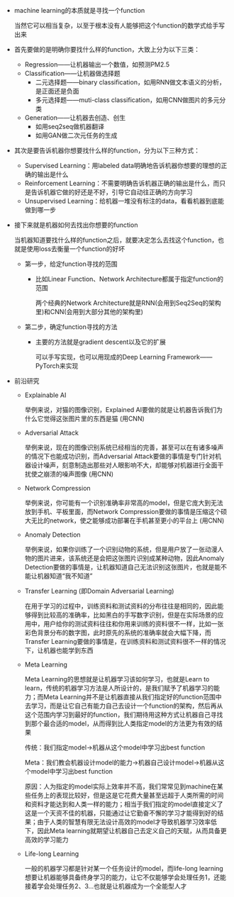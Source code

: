 - machine learning的本质就是寻找一个function

    当然它可以相当复杂，以至于根本没有人能够把这个function的数学式给手写出来

- 首先要做的是明确你要找什么样的function，大致上分为以下三类：

    - Regression——让机器输出一个数值，如预测PM2.5
    - Classification——让机器做选择题
        - 二元选择题——binary classification，如用RNN做文本语义的分析，是正面还是负面
        - 多元选择题——muti-class classification，如用CNN做图片的多元分类
    - Generation——让机器去创造、创生
        - 如用seq2seq做机器翻译
        - 如用GAN做二次元任务的生成

- 其次是要告诉机器你想要找什么样的function，分为以下三种方式：

    - Supervised Learning：用labeled data明确地告诉机器你想要的理想的正确的输出是什么
    - Reinforcement Learning：不需要明确告诉机器正确的输出是什么，而只是告诉机器它做的好还是不好，引导它自动往正确的方向学习
    - Unsupervised Learning：给机器一堆没有标注的data，看看机器到底能做到哪一步

- 接下来就是机器如何去找出你想要的function

    当机器知道要找什么样的function之后，就要决定怎么去找这个function，也就是使用loss去衡量一个function的好坏

    - 第一步，给定function寻找的范围

        - 比如Linear Function、Network Architecture都属于指定function的范围

            两个经典的Network Architecture就是RNN(会用到Seq2Seq的架构里)和CNN(会用到大部分其他的架构里)

    - 第二步，确定function寻找的方法

        - 主要的方法就是gradient descent以及它的扩展

            可以手写实现，也可以用现成的Deep Learning Framework——PyTorch来实现

- 前沿研究

    - Explainable AI

        举例来说，对猫的图像识别，Explained AI要做的就是让机器告诉我们为什么它觉得这张图片里的东西是猫 (用CNN)

    - Adversarial Attack 

        举例来说，现在的图像识别系统已经相当的完善，甚至可以在有诸多噪声的情况下也能成功识别，而Adversarial Attack要做的事情是专门针对机器设计噪声，刻意制造出那些对人眼影响不大，却能够对机器进行全面干扰使之崩溃的噪声图像 (用CNN)

    - Network Compression

        举例来说，你可能有一个识别准确率非常高的model，但是它庞大到无法放到手机、平板里面，而Network Compression要做的事情是压缩这个硕大无比的network，使之能够成功部署在手机甚至更小的平台上 (用CNN)

    - Anomaly Detection
    
        举例来说，如果你训练了一个识别动物的系统，但是用户放了一张动漫人物的图片进来，该系统还是会把这张图片识别成某种动物，因此Anomaly Detection要做的事情是，让机器知道自己无法识别这张图片，也就是能不能让机器知道“我不知道”
    
    - Transfer Learning (即Domain Adversarial Learning)
    
        在用于学习的过程中，训练资料和测试资料的分布往往是相同的，因此能够得到比较高的准确率，比如黑白的手写数字识别，但是在实际场景的应用中，用户给你的测试资料往往和你用来训练的资料很不一样，比如一张彩色背景分布的数字图，此时原先的系统的准确率就会大幅下降，而Transfer Learning要做的事情是，在训练资料和测试资料很不一样的情况下，让机器也能学到东西
    
    - Meta Learning
    
        Meta Learning的思想就是让机器学习该如何学习，也就是Learn to learn，传统的机器学习方法是人所设计的，是我们赋予了机器学习的能力；而Meta Learning并不是让机器直接从我们指定好的function范围中去学习，而是让它自己有能力自己去设计一个function的架构，然后再从这个范围内学习到最好的function，我们期待用这种方式让机器自己寻找到那个最合适的model，从而得到比人类指定model的方法更为有效的结果
    
        传统：我们指定model->机器从这个model中学习出best function
    
        Meta：我们教会机器设计model的能力->机器自己设计model->机器从这个model中学习出best function
    
        原因：人为指定的model实际上效率并不高，我们常常见到machine在某些任务上的表现比较好，但是这是它花费大量甚至远超于人类所需的时间和资料才能达到和人类一样的能力；相当于我们指定的model直接定义了这是一个天资不佳的机器，只能通过让它勤奋不懈的学习才能得到好的结果；由于人类的智慧有限无法设计高效的model才导致机器学习效率低下，因此Meta learning就期望让机器自己去定义自己的天赋，从而具备更高效的学习能力
    
    - Life-long Learning
    
        一般的机器学习都是针对某一个任务设计的model，而life-long learning想要让机器能够具备终身学习的能力，让它不仅能够学会处理任务1，还能接着学会处理任务2、3...也就是让机器成为一个全能型人才
    
        
    
        
    
        
    